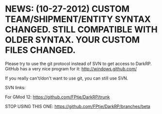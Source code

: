NEWS: (10-27-2012) CUSTOM TEAM/SHIPMENT/ENTITY SYNTAX CHANGED. STILL COMPATIBLE WITH OLDER SYNTAX. YOUR CUSTOM FILES CHANGED.
======

Please try to use the git protocol instead of SVN to get access to DarkRP. GitHub has a very nice program for it:
http://windows.github.com/


If you really can't/don't want to use git, you can still use SVN.

SVN links:

For GMod 12:
https://github.com/FPtje/DarkRP/trunk

STOP USING THIS ONE:
https://github.com/FPtje/DarkRP/branches/beta